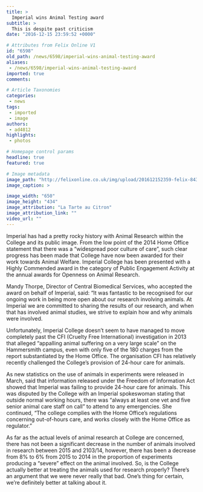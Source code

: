 ```yaml
---
title: >
  Imperial wins Animal Testing award
subtitle: >
  This is despite past criticism
date: "2016-12-15 23:59:52 +0000"

# Attributes from Felix Online V1
id: "6598"
old_path: /news/6598/imperial-wins-animal-testing-award
aliases:
 - /news/6598/imperial-wins-animal-testing-award
imported: true
comments:

# Article Taxonomies
categories:
 - news
tags:
 - imported
 - image
authors:
 - ad4812
highlights:
 - photos

# Homepage control params
headline: true
featured: true

# Image metadata
image_path: "http://felixonline.co.uk/img/upload/201612152359-felix-8430280933_a62df278b1_o.jpg"
image_caption: >

image_width: "650"
image_height: "434"
image_attribution: "La Tarte au Citron"
image_attribution_link: ""
video_url: ""
---
```


Imperial has had a pretty rocky history with Animal Research within the College and its public image. From the low point of the 2014 Home Office statement that there was a “widespread poor culture of care”, such clear progress has been made that College have now been awarded for their work towards Animal Welfare. Imperial College has been presented with a Highly Commended award in the category of Public Engagement Activity at the annual awards for Openness on Animal Research.

Mandy Thorpe, Director of Central Biomedical Services, who accepted the award on behalf of Imperial, said: “It was fantastic to be recognised for our ongoing work in being more open about our research involving animals.  At Imperial we are committed to sharing the results of our research, and when that has involved animal studies, we strive to explain how and why animals were involved.

Unfortunately, Imperial College doesn’t seem to have managed to move completely past the CFI (Cruelty Free International) investigation in 2013 that alleged “appalling animal suffering on a very large scale” on the Hammersmith campus, even with only five of the 180 charges from the report substantiated by the Home Office. The organisation CFI has relatively recently challenged the College’s provision of 24-hour care for animals.

As new statistics on the use of animals in experiments were released in March,   said that information released under the Freedom of Information Act showed that Imperial was failing to provide 24-hour care for animals. This was disputed by the College with an Imperial spokeswoman stating that outside normal working hours, there was “always at least one vet and five senior animal care staff on call” to attend to any emergencies. She continued, “The college complies with the Home Office’s regulations concerning out-of-hours care, and works closely with the Home Office as regulator.”

As far as the actual levels of animal research at College are concerned, there has not been a significant decrease in the number of animals involved in research between 2015 and 2103/14, however, there has been a decrease from 8% to 6% from 2015 to 2014 in the proportion of experiments producing a “severe” effect on the animal involved. So, is the College actually better at treating the animals used for research properly? There’s an argument that we were never really that bad. One’s thing for certain, we’re definitely better at talking about it.
